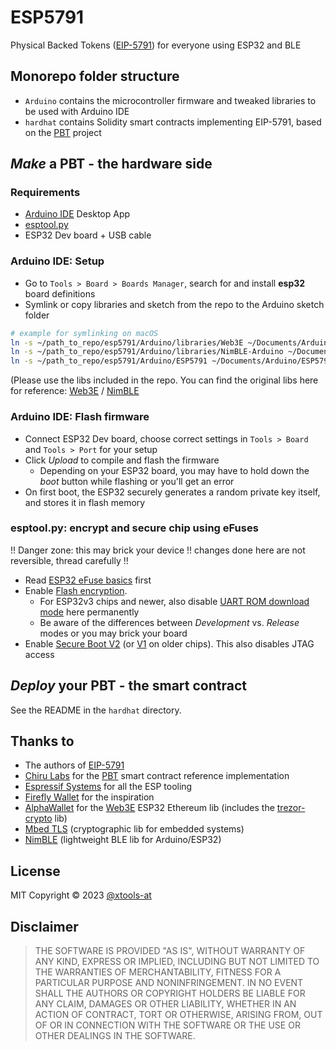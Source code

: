 # ESP5791

Physical Backed Tokens ([EIP-5791](https://eips.ethereum.org/EIPS/eip-5791)) for everyone using ESP32 and BLE

## Monorepo folder structure

- `Arduino` contains the microcontroller firmware and tweaked libraries to be used with Arduino IDE
- `hardhat` contains Solidity smart contracts implementing EIP-5791, based on the [PBT](https://github.com/chiru-labs/PBT) project

## _Make_ a PBT - the hardware side

### Requirements

- [Arduino IDE](https://docs.arduino.cc/software/ide-v1) Desktop App
- [esptool.py](https://github.com/espressif/esptool)
- ESP32 Dev board + USB cable

### Arduino IDE: Setup

- Go to `Tools > Board > Boards Manager`, search for and install **esp32** board definitions
- Symlink or copy libraries and sketch from the repo to the Arduino sketch folder

```bash
# example for symlinking on macOS
ln -s ~/path_to_repo/esp5791/Arduino/libraries/Web3E ~/Documents/Arduino/libraries/Web3E
ln -s ~/path_to_repo/esp5791/Arduino/libraries/NimBLE-Arduino ~/Documents/Arduino/libraries/NimBLE-Arduino
ln -s ~/path_to_repo/esp5791/Arduino/ESP5791 ~/Documents/Arduino/ESP5791
```

(Please use the libs included in the repo. You can find the original libs here for reference: [Web3E](https://github.com/AlphaWallet/Web3E) / [NimBLE](https://github.com/h2zero/NimBLE-Arduino])

### Arduino IDE: Flash firmware

- Connect ESP32 Dev board, choose correct settings in `Tools > Board` and `Tools > Port` for your setup
- Click _Upload_ to compile and flash the firmware
  - Depending on your ESP32 board, you may have to hold down the _boot_ button while flashing or you'll get an error
- On first boot, the ESP32 securely generates a random private key itself, and stores it in flash memory

### esptool.py: encrypt and secure chip using eFuses

!! Danger zone: this may brick your device !! changes done here are not reversible, thread carefully !!

- Read [ESP32 eFuse basics](https://blog.espressif.com/understanding-esp32s-security-features-14483e465724) first
- Enable [Flash encryption](https://docs.espressif.com/projects/esp-idf/en/latest/esp32/security/flash-encryption.html).
  - For ESP32v3 chips and newer, also disable [UART ROM download mode](https://docs.espressif.com/projects/esp-idf/en/latest/esp32/security/flash-encryption.html#enabling-uart-bootloader-encryption-decryption) here permanently
  - Be aware of the differences between _Development_ vs. _Release_ modes or you may brick your board
- Enable [Secure Boot V2](https://docs.espressif.com/projects/esp-idf/en/latest/esp32/security/secure-boot-v2.html) (or [V1](https://docs.espressif.com/projects/esp-idf/en/latest/esp32/security/secure-boot-v1.html) on older chips). This also disables JTAG access

## _Deploy_ your PBT - the smart contract

See the README in the `hardhat` directory.

## Thanks to

- The authors of [EIP-5791](https://eips.ethereum.org/EIPS/eip-5791)
- [Chiru Labs](https://github.com/chiru-labs) for the [PBT](https://github.com/chiru-labs/PBT) smart contract reference implementation
- [Espressif Systems](https://github.com/espressif) for all the ESP tooling
- [Firefly Wallet](https://github.com/firefly/wallet) for the inspiration
- [AlphaWallet](https://github.com/AlphaWallet) for the [Web3E](https://github.com/AlphaWallet/Web3E) ESP32 Ethereum lib (includes the [trezor-crypto](https://github.com/trezor/trezor-firmware/tree/master/crypto) lib)
- [Mbed TLS](https://github.com/Mbed-TLS/mbedtls) (cryptographic lib for embedded systems)
- [NimBLE](https://github.com/h2zero/NimBLE-Arduino) (lightweight BLE lib for Arduino/ESP32)

## License

MIT
Copyright © 2023 [@xtools-at](https://github.com/xtools-at)

## Disclaimer

> THE SOFTWARE IS PROVIDED "AS IS", WITHOUT WARRANTY OF ANY KIND, EXPRESS OR IMPLIED, INCLUDING BUT NOT LIMITED TO THE WARRANTIES OF MERCHANTABILITY, FITNESS FOR A PARTICULAR PURPOSE AND NONINFRINGEMENT. IN NO EVENT SHALL THE AUTHORS OR COPYRIGHT HOLDERS BE LIABLE FOR ANY CLAIM, DAMAGES OR OTHER LIABILITY, WHETHER IN AN ACTION OF CONTRACT, TORT OR OTHERWISE, ARISING FROM, OUT OF OR IN CONNECTION WITH THE SOFTWARE OR THE USE OR OTHER DEALINGS IN THE SOFTWARE.
